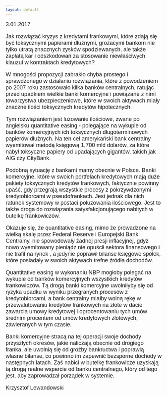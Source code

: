 ```yaml
---
layout: default
---
```

<!--234-->
<p style="margin: 0px 0px 18px; font-size: 18px; font-family: Helvetica;">3.01.2017</p>
<p style="margin: 0px 0px 18px; font-size: 18px; font-family: Helvetica;">Jak rozwiązać kryzys z kredytami frankowymi, które zdają się być toksycznymi papierami dłużnymi, grożacymi bankom nie tylko utratą znacznych zysków spodziewanych, ale także zapłatą kar i odszkodowań za stosowanie niewłaściwych klauzul w kontraktach kredytowych?</p>
<p style="margin: 0px 0px 18px; font-size: 18px; font-family: Helvetica;">W mnogości propozycji zabrakło chyba prostego i sprawdzonego w działaniu rozwiązania, które z powodzeniem po 2007 roku zastosowało kilka banków centralnych, ratując przed upadkiem wielkie banki komercyjne i powiązane z nimi towarzystwa ubezpieczeniowe, które w swoich aktywach miały znaczne ilości toksycznych kredytów hipotecznych.</p>
<p style="margin: 0px 0px 18px; font-size: 18px; font-family: Helvetica;">Tym rozwiązaniem jest luzowanie ilościowe, zwane po angielsku quantitative easing - polegające na wykupie od banków komercyjnych ich toksycznych długoterminowych papierów dłużnych. Na ten cel amerykański bank centralny wyemitował metodą księgową 1,700 mld dolarów, za które nabył toksyczne papiery od upadających gigantów, takich jak AIG czy CityBank.</p>
<p style="margin: 0px 0px 18px; font-size: 18px; font-family: Helvetica;">Podobną sytuację z bankami mamy obecnie w Polsce. Banki komercyjne, które w swoich portfelach kredytowych mają duże pakiety toksycznych kredytów frankowych, faktycznie powinny upaść, gdy przegrają wszystkie procesy z pokrzywdzonymi kredytobiorcami w pseudofrankach. Jest jednak dla nich ratunek systemowy w postaci poluzowania ilościowego. Jest to także droga do rozwiązania satysfakcjonującego nabitych w butelkę frankowiczów.</p>
<p style="margin: 0px 0px 18px; font-size: 18px; font-family: Helvetica;">Okazuje się, że quantitative easing, mimo że prowadzone na wielką skalę przez Federal Reserve i Europejski Bank Centralny, nie spowodowały żadnej presji inflacyjnej, gdyż nowo wyemitowany pieniądz nie opuścił sektora finansowego i nie trafił na rynek , a jedynie poprawił bilanse księgowe spółek, które posiadały w swoich aktywach trefne źródła dochodów.</p>
<p style="margin: 0px 0px 18px; font-size: 18px; font-family: Helvetica;">Quantitative easing w wykonaniu NBP mogłoby polegać na wykupie od banków komercyjnych wszystkich kredytów frankowiczów. Tą drogą banki komercyjne uwolniłyby się od ryzyka upadku w wyniku przegranych procesów z kredytobiorcami, a bank centralny miałby wolną rękę w przewalutowaniu kredytów frankowych na złote w dacie zawarcia umowy kredytowej i oprocentowaniu tych umów średnim procentem od umów kredytowych złotowych, zawieranych w tym czasie.</p>
<p style="margin: 0px 0px 18px; font-size: 18px; font-family: Helvetica;">Banki komercyjne stracą na tej operacji swoje dochody przyszłych okresów, jakie naliczają obecnie od drogiego franka, ale uwolnią się od groźby bankructwa i poprawią własne bilanse, co powinno im zapewnić bezsporne dochody w następnych latach. Zaś nabici w butelkę frankowicze uzyskają tą drogą realne wsparcie od banku centralnego, który od tego jest, aby zaprowadzał porządek w systemie.</p><p style="margin: 0px 0px 18px; font-size: 18px; font-family: Helvetica;">Krzysztof Lewandowski</p>